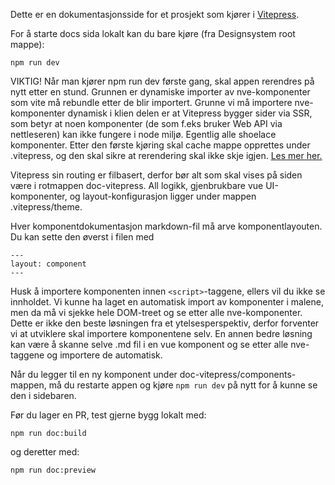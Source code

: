 Dette er en dokumentasjonsside for et prosjekt som kjører i [Vitepress](https://vitepress.dev/guide/what-is-vitepress).

For å starte docs sida lokalt kan du bare kjøre (fra Designsystem root mappe):

```
npm run dev
```

VIKTIG! Når man kjører npm run dev første gang, skal appen rerendres på nytt etter en stund. Grunnen er dynamiske importer
av nve-komponenter som vite må rebundle etter de blir importert. Grunne vi må importere nve-komponenter dynamisk i klien
delen er at Vitepress bygger sider via SSR, som betyr at noen komponenter (de som f.eks bruker Web API via nettleseren)
kan ikke fungere i node miljø. Egentlig alle shoelace komponenter. Etter den første kjøring skal cache mappe opprettes
under .vitepress, og den skal sikre at rerendering skal ikke skje igjen.
[Les mer her.](https://vitepress.dev/guide/ssr-compat#ssr-compatibility)

Vitepress sin routing er filbasert, derfor bør alt som skal vises på siden være i rotmappen doc-vitepress.
All logikk, gjenbrukbare vue UI-komponenter, og layout-konfigurasjon ligger under mappen .vitepress/theme.

Hver komponentdokumentasjon markdown-fil må arve komponentlayouten. Du kan sette den øverst i filen med

```
---
layout: component
---
```

Husk å importere komponenten innen `<script>`-taggene, ellers vil du ikke se innholdet. Vi kunne ha laget en automatisk import av komponenter i malene, men da må vi sjekke hele DOM-treet og se etter alle nve-komponenter. Dette er ikke den beste løsningen fra et ytelsesperspektiv, derfor forventer vi at utviklere skal importere komponentene selv. En annen bedre løsning kan være å skanne selve .md fil i en vue komponent og se etter alle nve-taggene og importere de automatisk.

Når du legger til en ny komponent under doc-vitepress/components-mappen, må du restarte appen og kjøre `npm run dev` på nytt for å kunne se den i sidebaren.

Før du lager en PR, test gjerne bygg lokalt med:

```
npm run doc:build
```

og deretter med:

```
npm run doc:preview
```

